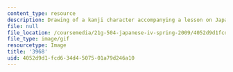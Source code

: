 ```yaml
---
content_type: resource
description: Drawing of a kanji character accompanying a lesson on Japanese.
file: null
file_location: /coursemedia/21g-504-japanese-iv-spring-2009/4052d9d1fcd634d4507501a79d246a10_3968.gif
file_type: image/gif
resourcetype: Image
title: '3968'
uid: 4052d9d1-fcd6-34d4-5075-01a79d246a10
---
```

